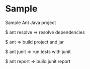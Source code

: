 Sample
======

Sample Ant Java project

$ ant resolve
	=> resolve dependencies

$ ant
	=> build project and jar

$ ant junit
	=> run tests with junit

$ ant report
	=> build junit report
